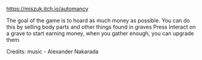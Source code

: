 https://miszuk.itch.io/automancy

The goal of the game is to hoard as much money as possible.
You can do this by selling body parts and other things found in graves
Press Interact on a grave to start earning money,
when you gather enough, you can upgrade them.

Credits:
music - Alexander Nakarada
